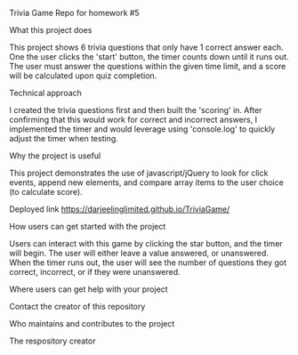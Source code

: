 Trivia Game
Repo for homework #5

What this project does

This project shows 6 trivia questions that only have 1 correct answer each. One the user clicks the 'start' button, the timer counts down until it runs out. 
The user must answer the questions within the given time limit, and a score will be calculated upon quiz completion. 

Technical approach

I created the trivia questions first and then built the 'scoring' in. After confirming that this would work for correct and incorrect answers, I implemented the timer and would leverage using 'console.log' to quickly adjust the timer when testing.

Why the project is useful

This project demonstrates the use of javascript/jQuery to look for click events, append new elements, and compare array items to the user choice (to calculate score). 

Deployed link
https://darjeelinglimited.github.io/TriviaGame/

How users can get started with the project

Users can interact with this game by clicking the star button, and the timer will begin. 
The user will either leave a value answered, or unanswered. 
When the timer runs out, the user will see the number of questions they got correct, incorrect, or if they were unanswered. 

Where users can get help with your project

Contact the creator of this repository

Who maintains and contributes to the project

The respository creator
